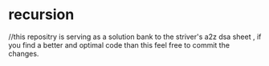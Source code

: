 # recursion
//this repositry is serving as a solution bank to the striver's a2z dsa sheet , if you find a better and optimal code than this feel free to commit the changes.
